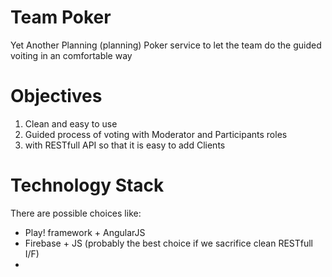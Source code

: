 # Team Poker
Yet Another Planning (planning) Poker service to let the team do the guided voiting in an comfortable way

# Objectives

1. Clean and easy to use
2. Guided process of voting with Moderator and Participants roles
3. with RESTfull API so that it is easy to add Clients

# Technology Stack

There are possible choices like:
* Play! framework + AngularJS
* Firebase + JS (probably the best choice if we sacrifice clean RESTfull I/F)
* 
